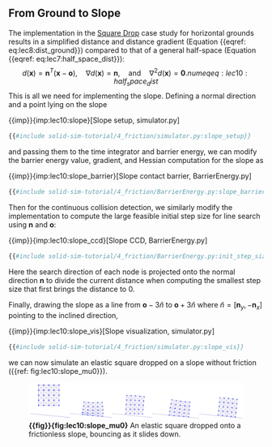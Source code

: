 ## From Ground to Slope

The implementation in the [Square Drop](lec8.3-square_drop.md) case study for horizontal grounds results in a simplified distance and distance gradient (Equation {{eqref: eq:lec8:dist_ground}}) compared to that of a general half-space (Equation {{eqref: eq:lec7:half_space_dist}}):
$$
    d(\mathbf{x}) = \mathbf{n}^T (\mathbf{x} - \bm{o}), \quad
    \nabla d(\mathbf{x}) = \mathbf{n}, \quad \text{and} \quad 
    \nabla^2 d(\mathbf{x}) = \bm{0}.
    {{numeq}}{eq:lec10:half_space_dist}
$$
This is all we need for implementing the slope. Defining a normal direction and a point lying on the slope

{{imp}}{imp:lec10:slope}[Slope setup, simulator.py]
```python
{{#include solid-sim-tutorial/4_friction/simulator.py:slope_setup}}
```
and passing them to the time integrator and barrier energy, we can modify the barrier energy value, gradient, and Hessian computation for the slope as

{{imp}}{imp:lec10:slope_barrier}[Slope contact barrier, BarrierEnergy.py]
```python
{{#include solid-sim-tutorial/4_friction/BarrierEnergy.py:slope_barrier}}
```

Then for the continuous collision detection, we similarly modify the implementation to compute the large feasible initial step size for line search using $\mathbf{n}$ and $\bm{o}$:

{{imp}}{imp:lec10:slope_ccd}[Slope CCD, BarrierEnergy.py]
```python
{{#include solid-sim-tutorial/4_friction/BarrierEnergy.py:init_step_size}}
```
Here the search direction of each node is projected onto the normal direction $\mathbf{n}$ to divide the current distance when computing the smallest step size that first brings the distance to $0$.

Finally, drawing the slope as a line from $\bm{o} - 3\hat{n}$ to $\bm{o} + 3\hat{n}$ where $\hat{n} = [\mathbf{n}_y, -\mathbf{n}_x]$ pointing to the inclined direction,

{{imp}}{imp:lec10:slope_vis}[Slope visualization, simulator.py]
```python
{{#include solid-sim-tutorial/4_friction/simulator.py:slope_vis}}
```
we can now simulate an elastic square dropped on a slope without friction ({{ref: fig:lec10:slope_mu0}}).
<figure>
    <center>
    <img src="img/lec10/slope_mu0.jpg">
    </center>
    <figcaption><b>{{fig}}{fig:lec10:slope_mu0}</b> An elastic square dropped onto a frictionless slope, bouncing as it slides down. </figcaption>
</figure>
